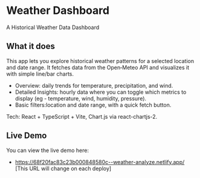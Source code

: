 # Weather Dashboard

A Historical Weather Data Dashboard

## What it does

This app lets you explore historical weather patterns for a selected location and date range. It fetches data from the Open‑Meteo API and visualizes it with simple line/bar charts.

- Overview: daily trends for temperature, precipitation, and wind.
- Detailed Insights: hourly data where you can toggle which metrics to display (eg - temperature, wind, humidity, pressure).
- Basic filters:location and date range, with a quick fetch button.

Tech: React + TypeScript + Vite, Chart.js via react-chartjs-2.

## Live Demo

You can view the live demo here:

- https://68f20fac83c23b000848580c--weather-analyze.netlify.app/ [This URL will change on each deploy]
